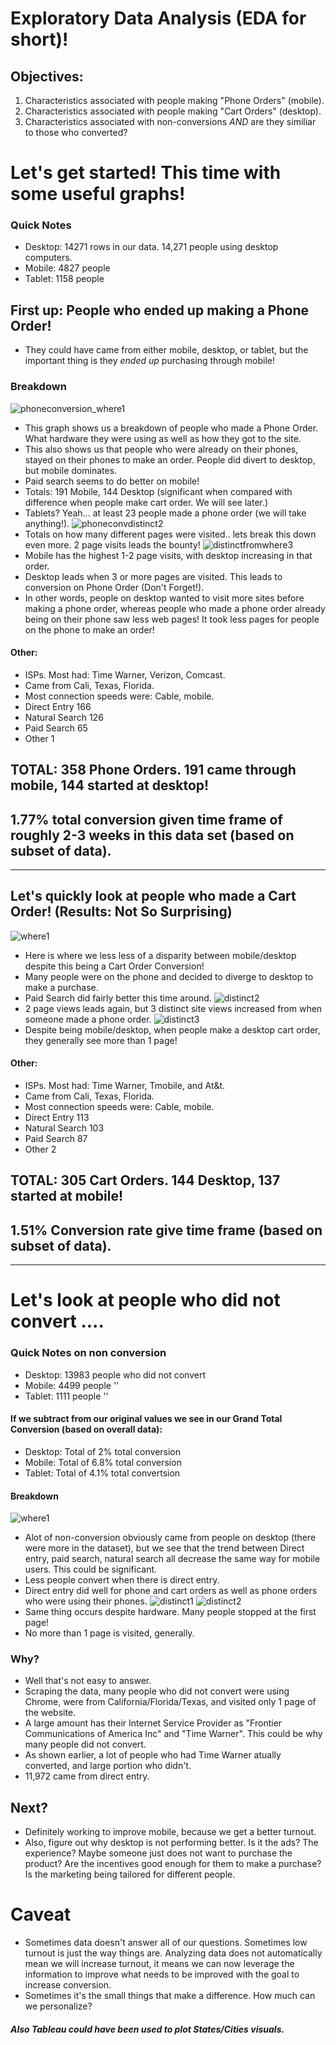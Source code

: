 # Exploratory Data Analysis (EDA for short)!

## Objectives:
1) Characteristics associated with people making "Phone Orders" (mobile).
2) Characteristics associated with people making "Cart Orders" (desktop).
3) Characteristics associated with non-conversions *AND* are they similiar to those who converted?

# Let's get started! This time with some useful graphs!
### Quick Notes
- Desktop: 14271 rows in our data. 14,271 people using desktop computers.
- Mobile:  4827 people
- Tablet:  1158 people
## First up: People who ended up making a Phone Order!
- They could have came from either mobile, desktop, or tablet, but the important thing is they *ended up* purchasing through mobile!
### Breakdown
![phoneconversion_where1](https://user-images.githubusercontent.com/23710841/41639331-520000a6-742b-11e8-95e4-f7fbe0d3c843.png)
- This graph shows us a breakdown of people who made a Phone Order. What hardware they were using as well as how they got to the site.
- This also shows us that people who were already on their phones, stayed on their phones to make an order. People did divert to desktop, but mobile dominates.
- Paid search seems to do better on mobile!
- Totals: 191 Mobile, 144 Desktop (significant when compared with difference when people make cart order. We will see later.)
- Tablets? Yeah... at least 23 people made a phone order (we will take anything!).
![phoneconvdistinct2](https://user-images.githubusercontent.com/23710841/41639330-51f0023c-742b-11e8-9eaf-08b720b7696f.png)
- Totals on how many different pages were visited.. lets break this down even more. 2 page visits leads the bounty!
![distinctfromwhere3](https://user-images.githubusercontent.com/23710841/41639329-51dd7a40-742b-11e8-80a2-49562b1554e5.png)
- Mobile has the highest 1-2 page visits, with desktop increasing in that order.
- Desktop leads when 3 or more pages are visited. This leads to conversion on Phone Order (Don't Forget!).
- In other words, people on desktop wanted to visit more sites before making a phone order, whereas people who made a phone order already being on their phone saw less web pages! It took less pages for people on the phone to make an order!
#### Other:
- ISPs. Most had: Time Warner, Verizon, Comcast.
- Came from Cali, Texas, Florida.
- Most connection speeds were: Cable, mobile.
- Direct Entry      166
- Natural Search    126
- Paid Search        65
- Other               1
## TOTAL: 358 Phone Orders. 191 came through mobile, 144 started at desktop!
## 1.77% total conversion given time frame of roughly 2-3 weeks in this data set (based on subset of data).
__________________________________________________________________________________________________________________________
## Let's quickly look at people who made a Cart Order! (Results: Not So Surprising)
![where1](https://user-images.githubusercontent.com/23710841/41640781-ef8a32f6-7430-11e8-8ece-6854d2d9b042.png)
- Here is where we less less of a disparity between mobile/desktop despite this being a Cart Order Conversion!
- Many people were on the phone and decided to diverge to desktop to make a purchase.
- Paid Search did fairly better this time around. 
![distinct2](https://user-images.githubusercontent.com/23710841/41640778-ef71471e-7430-11e8-9627-7cee6581f6b3.png)
- 2 page views leads again, but 3 distinct site views increased from when someone made a phone order.
![distinct3](https://user-images.githubusercontent.com/23710841/41640780-ef7d631e-7430-11e8-91b5-38e7278dad57.png)
- Despite being mobile/desktop, when people make a desktop cart order, they generally see more than 1 page!
#### Other:
- ISPs. Most had: Time Warner, Tmobile, and At&t.
- Came from Cali, Texas, Florida.
- Most connection speeds were: Cable, mobile.
- Direct Entry      113
- Natural Search    103
- Paid Search        87
- Other               2
## TOTAL: 305 Cart Orders. 144 Desktop, 137 started at mobile!
## 1.51% Conversion rate give time frame (based on subset of data).
___________________________________________________________________________________________________________________________
# Let's look at people who did not convert .... 
### Quick Notes on non conversion
- Desktop: 13983 people who did not convert
- Mobile:  4499  people  ''
- Tablet:  1111  people  ''
#### If we subtract from our original values we see in our Grand Total Conversion (based on overall data):
- Desktop: Total of 2% total conversion
- Mobile: Total of 6.8% total conversion
- Tablet: Total of 4.1% total convertsion
#### Breakdown
![where1](https://user-images.githubusercontent.com/23710841/41641808-7c24b026-7434-11e8-9172-1571c74a7b00.png)
- Alot of non-conversion obviously came from people on desktop (there were more in the dataset), but we see that the trend between Direct entry, paid search, natural search all decrease the same way for mobile users. This could be significant.
- Less people convert when there is direct entry.
- Direct entry did well for phone and cart orders as well as phone orders who were using their phones.
![distinct1](https://user-images.githubusercontent.com/23710841/41641806-7bfe1f38-7434-11e8-8d21-bf77747a5c15.png)
![distinct2](https://user-images.githubusercontent.com/23710841/41641807-7c16051c-7434-11e8-9988-bdd3ffd3b4a8.png)
- Same thing occurs despite hardware. Many people stopped at the first page! 
- No more than 1 page is visited, generally. 

### Why?
- Well that's not easy to answer.
- Scraping the data, many people who did not convert were using Chrome, were from California/Florida/Texas, and visited only 1 page of the website.
- A large amount has their Internet Service Provider as "Frontier Communications of America Inc" and "Time Warner". This could be why many people did not convert.
- As shown earlier, a lot of people who had Time Warner atually converted, and large portion who didn't. 
- 11,972 came from direct entry. 


## Next?
- Definitely working to improve mobile, because we get a better turnout.
- Also, figure out why desktop is not performing better. Is it the ads? The experience? Maybe someone just does not want to purchase the product? Are the incentives good enough for them to make a purchase? Is the marketing being tailored for different people.

# Caveat
- Sometimes data doesn't answer all of our questions. Sometimes low turnout is just the way things are. Analyzing data does not automatically mean we will increase turnout, it means we can now leverage the information to improve what needs to be improved with the goal to increase conversion. 
- Sometimes it's the small things that make a difference. How much can we personalize? 

##### Also Tableau could have been used to plot States/Cities visuals. 
